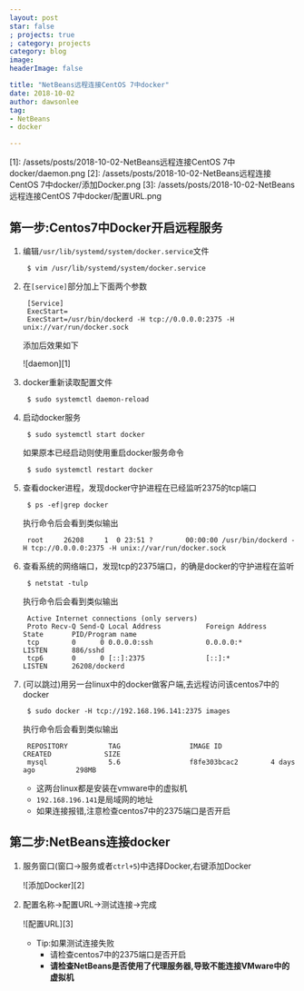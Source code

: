 ```yaml
---
layout: post
star: false
; projects: true
; category: projects
category: blog
image: 
headerImage: false

title: "NetBeans远程连接CentOS 7中docker"
date: 2018-10-02
author: dawsonlee
tag:
- NetBeans
- docker

---
```


  [1]: /assets/posts/2018-10-02-NetBeans远程连接CentOS 7中docker/daemon.png
  [2]: /assets/posts/2018-10-02-NetBeans远程连接CentOS 7中docker/添加Docker.png
  [3]: /assets/posts/2018-10-02-NetBeans远程连接CentOS 7中docker/配置URL.png

## 第一步:Centos7中Docker开启远程服务

1. 编辑`/usr/lib/systemd/system/docker.service`文件

        $ vim /usr/lib/systemd/system/docker.service

2. 在`[service]`部分加上下面两个参数

        [Service]
        ExecStart=
        ExecStart=/usr/bin/dockerd -H tcp://0.0.0.0:2375 -H unix://var/run/docker.sock

    添加后效果如下

    ![daemon][1]

3. docker重新读取配置文件

        $ sudo systemctl daemon-reload

4. 启动docker服务

        $ sudo systemctl start docker

    如果原本已经启动则使用重启docker服务命令

        $ sudo systemctl restart docker

5. 查看docker进程，发现docker守护进程在已经监听2375的tcp端口

        $ ps -ef|grep docker

    执行命令后会看到类似输出

        root     26208     1  0 23:51 ?        00:00:00 /usr/bin/dockerd -H tcp://0.0.0.0:2375 -H unix://var/run/docker.sock

6. 查看系统的网络端口，发现tcp的2375端口，的确是docker的守护进程在监听

        $ netstat -tulp

    执行命令后会看到类似输出
    
        Active Internet connections (only servers)
        Proto Recv-Q Send-Q Local Address           Foreign Address         State       PID/Program name 
        tcp        0      0 0.0.0.0:ssh             0.0.0.0:*               LISTEN      886/sshd
        tcp6       0      0 [::]:2375               [::]:*                  LISTEN      26208/dockerd 

7. (可以跳过)用另一台linux中的docker做客户端,去远程访问该centos7中的docker

        $ sudo docker -H tcp://192.168.196.141:2375 images

    执行命令后会看到类似输出 

        REPOSITORY          TAG                 IMAGE ID            CREATED             SIZE
        mysql               5.6                 f8fe303bcac2        4 days ago          298MB

    * 这两台linux都是安装在vmware中的虚拟机
    * `192.168.196.141`是局域网的地址
    * 如果连接报错,注意检查centos7中的2375端口是否开启

## 第二步:NetBeans连接docker

1. 服务窗口(窗口->服务或者`ctrl+5`)中选择Docker,右键添加Docker

    ![添加Docker][2]

2. 配置名称->配置URL->测试连接->完成

    ![配置URL][3]

    * Tip:如果测试连接失败
        * 请检查centos7中的2375端口是否开启
        * **请检查NetBeans是否使用了代理服务器,导致不能连接VMware中的虚拟机**
